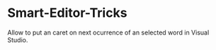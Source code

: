 # Smart-Editor-Tricks
Allow to put an caret on next ocurrence of an selected word in Visual Studio.
